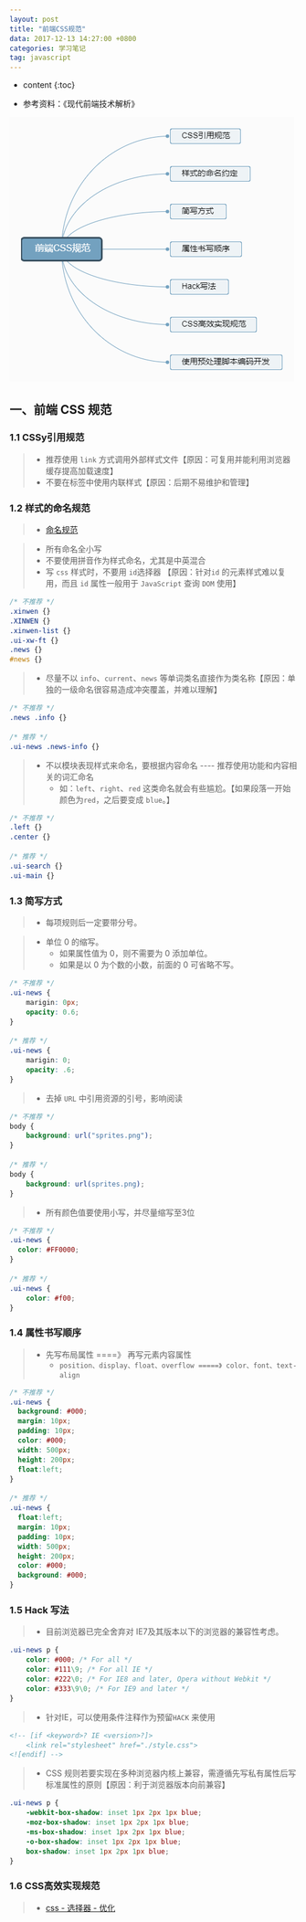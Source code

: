 ```yaml
---
layout: post
title: "前端CSS规范"
data: 2017-12-13 14:27:00 +0800
categories: 学习笔记
tag: javascript
---
```

* content
{:toc}

* 参考资料：《现代前端技术解析》

![img](/styles/images/standard/standard-04.png)

<!-- more -->

## 一、前端 CSS 规范

### 1.1 CSSy引用规范

> * 推荐使用 `link` 方式调用外部样式文件【原因：可复用并能利用浏览器缓存提高加载速度】
> * 不要在标签中使用内联样式【原因：后期不易维护和管理】

### 1.2 样式的命名规范

> * [命名规范](http://www.jmazm.com/2017/11/28/css-name-rules/)

> * 所有命名全小写 
> * 不要使用拼音作为样式命名，尤其是中英混合
> * 写 `css` 样式时，不要用 `id`选择器 【原因：针对`id` 的元素样式难以复用，而且 `id` 属性一般用于 `JavaScript` 查询 `DOM` 使用】

```css
/* 不推荐 */
.xinwen {}
.XINWEN {}
.xinwen-list {}
.ui-xw-ft {}
.news {}
#news {}
```
> * 尽量不以 `info`、`current`、`news` 等单词类名直接作为类名称【原因：单独的一级命名很容易造成冲突覆盖，并难以理解】

```css
/* 不推荐 */
.news .info {}

/* 推荐 */
.ui-news .news-info {}
```

> * 不以模块表现样式来命名，要根据内容命名 ---- 推荐使用功能和内容相关的词汇命名
>   * 如：`left`、`right`、`red` 这类命名就会有些尴尬。【如果段落一开始颜色为`red`，之后要变成 `blue`。】

```css
/* 不推荐 */
.left {}
.center {}

/* 推荐 */
.ui-search {}
.ui-main {}
```

### 1.3 简写方式

> * 每项规则后一定要带分号。

> * 单位 0 的缩写。
>   * 如果属性值为 0，则不需要为 0 添加单位。
>   * 如果是以 0 为个数的小数，前面的 0 可省略不写。

```css
/* 不推荐 */
.ui-news {
    marigin: 0px;
    opacity: 0.6;
}

/* 推荐 */
.ui-news {
    marigin: 0;
    opacity: .6;
}
```

> * 去掉 `URL` 中引用资源的引号，影响阅读

```css
/* 不推荐 */
body {
    background: url("sprites.png");
}

/* 推荐 */
body {
    background: url(sprites.png);
}
```

> * 所有颜色值要使用小写，并尽量缩写至3位

```css
/* 不推荐 */
.ui-news {
  color: #FF0000;
}

/* 推荐 */
.ui-news {
    color: #f00;
}
```

### 1.4 属性书写顺序

> * 先写布局属性 ====》 再写元素内容属性
>   * `position、display、float、overflow =====》 color、font、text-align`

```css
/* 不推荐 */
.ui-news {
  background: #000;
  margin: 10px;
  padding: 10px;
  color: #000;
  width: 500px;
  height: 200px;
  float:left;
}

/* 推荐 */
.ui-news {
  float:left;
  margin: 10px;
  padding: 10px;
  width: 500px;
  height: 200px;
  color: #000;
  background: #000;
}
```

### 1.5 Hack 写法

> * 目前浏览器已完全舍弃对 IE7及其版本以下的浏览器的兼容性考虑。

```css
.ui-news p {
    color: #000; /* For all */
    color: #111\9; /* For all IE */
    color: #222\0; /* For IE8 and later, Opera without Webkit */
    color: #333\9\0; /* For IE9 and later */
}
```

> * 针对IE，可以使用条件注释作为预留`HACK` 来使用

```html
<!-- [if <keyword>? IE <version>?]>
    <link rel="stylesheet" href="./style.css">
<![endif] -->
```

> * CSS 规则若要实现在多种浏览器内核上兼容，需遵循先写私有属性后写标准属性的原则【原因：利于浏览器版本向前兼容】

```css
.ui-news p {
    -webkit-box-shadow: inset 1px 2px 1px blue;
    -moz-box-shadow: inset 1px 2px 1px blue;
    -ms-box-shadow: inset 1px 2px 1px blue;
    -o-box-shadow: inset 1px 2px 1px blue;
    box-shadow: inset 1px 2px 1px blue;
}
```

### 1.6 CSS高效实现规范

> * [css - 选择器 - 优化](http://www.jmazm.com/2017/11/12/css-selector-optimization/)
